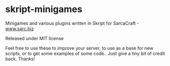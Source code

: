 # skript-minigames
Minigames and various plugins written in Skript for SarcaCraft - www.sarc.biz

Released under MIT license

Feel free to use these to improve your server, to use as a base for new scripts, or to get some examples of some code.. Just give a tiny bit of credit back. Thanks!
